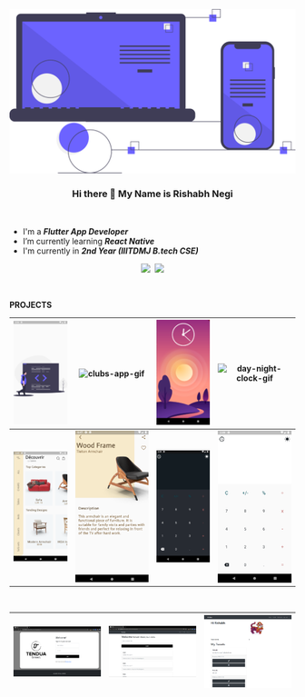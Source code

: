 ![Banner](https://github.com/Rishabh-Negi/project_gallery/blob/master/banner.svg?raw=true)

<h3><p align="center">Hi there 👋 My Name is Rishabh Negi</p></h3>
<br>

- I'm a ***Flutter App Developer***
- I’m currently learning ***React Native***
- I'm currently in ***2nd Year (IIITDMJ B.tech CSE)***

<p align="center">
<a href="https://www.instagram.com/rishabh_negi_04/"><img height="30" src="https://github.com/WaylonWalker/WaylonWalker/blob/main/icon/instagram.jpg?raw=true"></a>
&nbsp;<a href="https://www.linkedin.com/in/rishabh-negi-6413b91b4/"><img height="30" src="https://github.com/WaylonWalker/WaylonWalker/blob/main/icon/linkedin.png?raw=true"></a>
</p>

<br>

**PROJECTS**

<!-- update clubs apps gif (change and align font) -->


|![clubs-app-photo](https://github.com/Rishabh-Negi/project_gallery/blob/master/clubs/technical.PNG?raw=true) |![clubs-app-gif](https://github.com/Rishabh-Negi/project_gallery/blob/master/clubs/clubs.gif?raw=true) |![day-night-clock](https://github.com/Rishabh-Negi/project_gallery/blob/master/clock/day.PNG?raw=true) |![day-night-clock-gif](https://github.com/Rishabh-Negi/project_gallery/blob/master/clock/clock.gif?raw=true)|
|-|-|-|-|
|![Furniture-app](https://github.com/Rishabh-Negi/Furniture_Shop/blob/master/gallery/homeScreen.PNG?raw=true)|![Furniture-app](https://github.com/Rishabh-Negi/Furniture_Shop/blob/master/gallery/itemScreen.PNG?raw=true)|![calculator-dark](https://github.com/Rishabh-Negi/project_gallery/blob/master/calculator/cal_dark.PNG?raw=true)|![calculator-dark](https://github.com/Rishabh-Negi/project_gallery/blob/master/calculator/cal_light.PNG?raw=true)|

&nbsp;

|![tendua-login](https://github.com/Rishabh-Negi/project_gallery/blob/master/tendua/login.PNG?raw=true)|![tendua-home](https://github.com/Rishabh-Negi/project_gallery/blob/master/tendua/home.PNG?raw=true)|![tendua-tweet](https://github.com/Rishabh-Negi/project_gallery/blob/master/tendua/tweet.PNG?raw=true)|
|-|-|-|


<!-- 
**SKILLS:**
- Dart
- Javas
- C++/C
- Python
- HTML
- CSS
- JAVASCRIPT
- SQL
- SQLITE
- MONGODB
- REST API
- FIREBASE
- HIVE -->

<!-- uncomment this for banner for contact me
<img src="https://drive.google.com/uc?export=view&id=1VJoJcKf-2k-wtNTMpz00G3tSOm9nklJf" style="width: 100%; height: 40%" title="banner" /> -->


<!-- uncomment this to add card to display github content
<br>
<br>

<p align="center">
<img align="center" src="https://github-readme-stats.vercel.app/api/?username=Rishabh-Negi&count_private=true&show_icons=true&theme=tokyonight" />
</p> -->